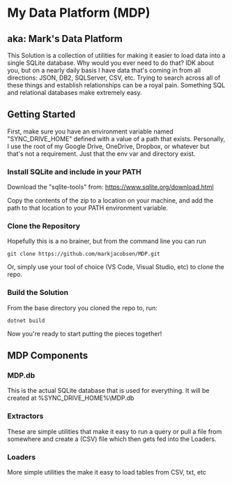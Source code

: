 # My Data Platform (MDP)
## aka: Mark's Data Platform

This Solution is a collection of utilities for making it easier to load data into a single SQLite database. Why would you ever need to do that? IDK about you, but on a nearly daily basis I have data that's coming in from all directions: JSON, DB2, SQLServer, CSV, etc. Trying to search across all of these things and establish relationships can be a royal pain. Something SQL and relational databases make extremely easy.

## Getting Started
First, make sure you have an environment variable named "SYNC_DRIVE_HOME" defined with a value of a path that exists. Personally, I use the root of my Google Drive, OneDrive, Dropbox, or whatever but that's not a requirement. Just that the env var and directory exist.

### Install SQLite and include in your PATH
Download the "sqlite-tools" from: https://www.sqlite.org/download.html

Copy the contents of the zip to a location on your machine, and add the path to that location to your PATH environment variable.

### Clone the Repository
Hopefully this is a no brainer, but from the command line you can run
```
git clone https://github.com/markjacobsen/MDP.git
```
Or, simply use your tool of choice (VS Code, Visual Studio, etc) to clone the repo.

### Build the Solution
From the base directory you cloned the repo to, run:
```
dotnet build
```
Now you're ready to start putting the pieces together!

## MDP Components

### MDP.db
This is the actual SQLite database that is used for everything. It will be created at %SYNC_DRIVE_HOME%\MDP.db

### Extractors
These are simple utilities that make it easy to run a query or pull a file from somewhere and create a (CSV) file which then gets fed into the Loaders.

### Loaders
More simple utilities the make it easy to load tables from CSV, txt, etc
